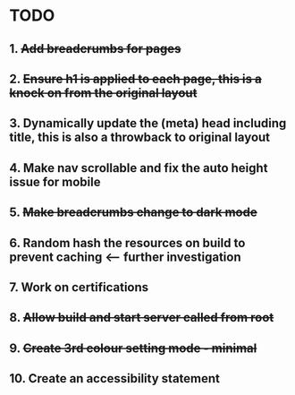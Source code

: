 # TODO

## 1. ~~Add breadcrumbs for pages~~
## 2. ~~Ensure h1 is applied to each page, this is a knock on from the original layout~~
## 3. Dynamically update the (meta) head including title, this is also a throwback to original layout
## 4. Make nav scrollable and fix the auto height issue for mobile
## 5. ~~Make breadcrumbs change to dark mode~~
## 6. Random hash the resources on build to prevent caching <-- further investigation
## 7. Work on certifications
## 8. ~~Allow build and start server called from root~~
## 9. ~~Create 3rd colour setting mode - minimal~~ 
## 10. Create an accessibility statement



